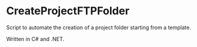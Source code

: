 # CreateProjectFTPFolder
Script to automate the creation of a project folder starting from a template.

Written in C# and .NET.